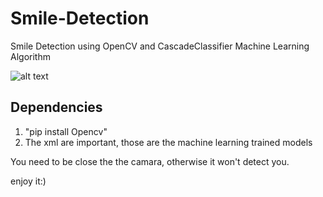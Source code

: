 # Smile-Detection
Smile Detection using OpenCV and CascadeClassifier Machine Learning Algorithm

![alt text](https://i.ibb.co/wS4CPb6/Captura-de-pantalla-2022-01-12-131229.png)

## Dependencies
1. "pip install Opencv"
2. The xml are important, those are the machine learning trained models

You need to be close the the camara, otherwise it won't detect you.

enjoy it:)
